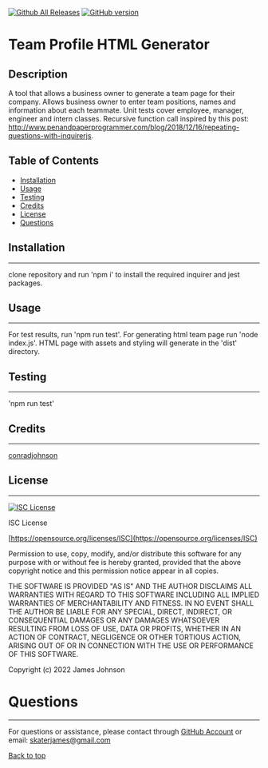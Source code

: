 
 [![Github All Releases](https://img.shields.io/github/downloads/conradjohnson/team-profile-generator/total.svg)]()
 [![GitHub version](https://badge.fury.io/gh/conradjohnson%2Fteam-profile-generator.svg)](https://github.com/Naereen/team-profile-generator)


# Team Profile HTML Generator

## Description

A tool that allows a business owner to generate a team page for their company.  Allows business owner to enter team positions, names and information about each teammate.  Unit tests cover employee, manager, engineer and intern classes.  Recursive function call inspired by this post: http://www.penandpaperprogrammer.com/blog/2018/12/16/repeating-questions-with-inquirerjs. 



## Table of Contents

- [Installation](#installation)
- [Usage](#usage)
- [Testing](#testing)
- [Credits](#credits)
- [License](#license)
- [Questions](#questions)



## Installation
***

clone repository and run 'npm i' to install the required inquirer and jest packages.

## Usage
***

For test results, run 'npm run test'.  For generating html team page run 'node index.js'.  HTML page with assets and styling will generate in the 'dist' directory. 

## Testing
***

'npm run test'

## Credits
 ***

[conradjohnson](https://github.com/conradjohnson)

[](https://github.com/)

 ## License
 ***

[![ISC License](https://img.shields.io/badge/license-ISC-green.svg)](https://opensource.org/licenses/ISC)

  ISC License

  [https://opensource.org/licenses/ISC](https://opensource.org/licenses/ISC)
  
  Permission to use, copy, modify, and/or distribute this software for any
  purpose with or without fee is hereby granted, provided that the above
  copyright notice and this permission notice appear in all copies.
  
  THE SOFTWARE IS PROVIDED "AS IS" AND THE AUTHOR DISCLAIMS ALL WARRANTIES WITH
  REGARD TO THIS SOFTWARE INCLUDING ALL IMPLIED WARRANTIES OF MERCHANTABILITY
  AND FITNESS. IN NO EVENT SHALL THE AUTHOR BE LIABLE FOR ANY SPECIAL, DIRECT,
  INDIRECT, OR CONSEQUENTIAL DAMAGES OR ANY DAMAGES WHATSOEVER RESULTING FROM
  LOSS OF USE, DATA OR PROFITS, WHETHER IN AN ACTION OF CONTRACT, NEGLIGENCE OR
  OTHER TORTIOUS ACTION, ARISING OUT OF OR IN CONNECTION WITH THE USE OR
  PERFORMANCE OF THIS SOFTWARE.
  
  Copyright (c) 2022 James Johnson
          

# Questions
***
For questions or assistance, please contact through [GitHub Account](https://github.com/conradjohnson) or email: [skaterjames@gmail.com](mailto:skaterjames@gmail.com)


 [Back to top](#description)